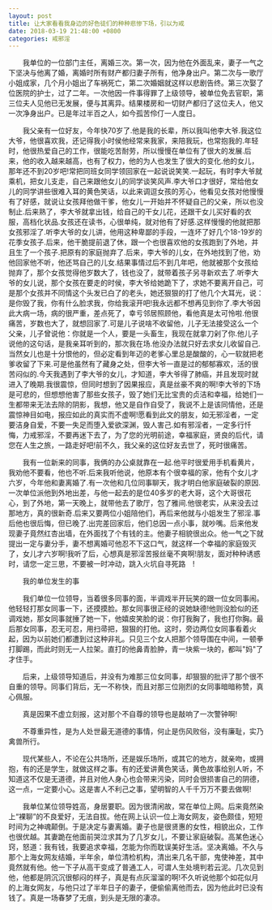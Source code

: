```yaml
---
layout: post
title: 让大家看看我身边的好色徒们的种种悲惨下场，引以为戒
date: 2018-03-19 21:48:00 +0800
categories: 戒邪淫
---
```


　　我单位的一位部门主任，离婚三次。第一次，因为他在外面乱来，妻子一气之下坚决与他离了婚，离婚时所有财产都归妻子所有，他净身出户。第二次与一歌厅小姐成家，几个月小姐出了车祸死亡，第二次婚姻就这样以悲剧告终。第三次娶了位医院的护士，过了二年。一次他因一件事得罪了上级领导，被单位免去官职，第三位夫人见他已无发展，便与其离异。结果楼房和一切财产都归了这位夫人，他又一次净身出户。已是年过半百之人，如今孤苦伶仃一人度日。
　　我父亲有一位好友，今年快70岁了.他是我的长辈，所以我叫他李大爷.我这位大爷，他很喜欢我，还记得我小时侯他经常来我家，来陪我玩，也常抱我的.年轻时，他很热爱自己的工作，很能吃苦耐劳，所以慢慢在单位有了很大的发展.后来，他的收入越来越高，也有了权力，他的为人也发生了很大的变化.他的女儿，那年还不到20岁吧!常把同班女同学领回家在一起说说笑笑.一起玩，有时李大爷就乘机，把女儿支走，自己来跟他女儿的同学谈笑风声.李大爷口才很好，常给他女儿的同学讲些很难入耳的黄色笑话，以此来调逗女孩的芳心，他看见女孩对他慢慢有了好感，就说让女孩拜他做干爹，他女儿一开始并不怀疑自己的父亲，所以也没制止.后来熟了，李大爷就拿出钱，给自己的干女儿花，还跟干女儿买好看的衣服，高档化状品.女孩还在读书，心很单纯，就对他有了好感.这样慢慢的他就把那女孩邪淫了.听李大爷的女儿讲，他用这种卑鄙的手段，一连坏了好几个18-19岁的花季女孩子.后来，他干脆提前退了休，跟一个也很喜欢他的女孩跑到了外地，并且生了一个孩子.把原有的家庭抛弃了.后来，李大爷的儿女，在外地找到了他，劝他回家他不听，他还骂自己的儿女.结果事情过后不到几年吧，他就被那个女孩给抛弃了，那个女孩觉得他岁数大了，钱也没了，就带着孩子另寻新欢去了.听李大爷的女儿说，那个女孩在要走的时侯，李大爷给她跪下了，求她不要离开自己，可是那个女孩并不同情这个头发已白了的老头，她还狠狠的打了他几个大耳光，说：是你毁了我，你有什么脸求我，你给我滚开吧!我永远都不想再见到你了.李大爷因此大病一场，病的很严重，差点死了，幸亏邻居照顾他，看他真是太可怜啦.他很痛苦，岁数也大了，就想回家了.可是儿子说啥不收留他，儿子无法接受这么一个父亲，儿子曾说他：你就是一个人，要是一头畜生，我现在就拿刀剁了你.他儿子说他的这句话，是我亲耳听到的，那次我在场.他没办法就只好去求女儿收留自己.当然女儿也是十分恨他的，但必定看到年迈的老爹心里总是酸酸的，心一软就把老爹收留了下来.可是他虽然有了藏身之处，但李大爷一直是过的郁郁寡欢，活的很苦闷似的.今天我遇到了李大爷的女儿，才知道，李大爷得了肺癌，并且发现时就进入了晚期.我很震惊，但同时想到了因果报应，真是丝豪不爽的啊!李大爷的下场是可悲的，但想想他害了那些女孩子，毁了她们无比宝贵的贞洁和幸福，给她们一生都带来无法去除的阴影，我想，他又是自作自受了，我说不上是该同情他，还是震惊神目如电，报应如此的真实而不虚啊!愿看到此文的朋友，如无邪淫者，一定要洁身自爱，不要一失足而堕入爱欲深渊，毁人害己.如有邪淫者，一定多行忏悔，力戒邪淫，不要再迷下去了，为了您的光明前途，幸福家庭，贤良的后代，请您在人生之旅，一路走好吧!前不久，我父亲的这位好友去世了，死时很痛苦。
　　我有一位新来的同事，我俩的办公桌就靠在一起.他平时很爱用手机看黄片，我劝他不要看，他也不听.后来我听他说，他原本有个很幸福的家，他有个女儿才六岁，今年他和妻离婚了.有一次他和几位同事聊天，我才明白他家庭破裂的原因.一次单位派他到外地出差，与他一起去的是位40多岁的老大哥，这个大哥很花心，到了外地，第一天晚上，就带他去了歌厅，包了雅间.他很老实，从来没去过那地方，真的很新奇.后来又要两位小姐陪他们，再后来他就与小姐发生了邪淫.事后他也很后悔，但已晚了.出完差回家后，他们总因一点小事，就吵嘴。后来他发现妻子竟然红杏出墙，在外面找了个有钱的主。他妻子相貌很出众。他一气之下就提出一定与妻分手，妻不想离婚可他忍不下这口气，就这样一个幸福的家庭毁灭了，女儿才六岁啊!我听了后，心想真是邪淫苦报丝毫不爽啊!朋友，面对种种诱惑时，请您一定三思，不要被一时冲动，跳入火坑自寻死路　!
　　我的单位发生的事
　　我们单位一位领导，当着很多同事的面，半调戏半开玩笑的跟一位女同事闹。他轻轻打那女同事一下，还摸摸脸。那女同事很正经的说她缺德!他则没脸似的还调戏她，那女同事就捶了她一下，他嬉皮笑脸的说：你打我胸了，我也打你胸。最后那女同事，忍无可忍，用扫帚把，狠狠的打他。这时，旁边两位女同事看着火起，因为以前她们都遭到过这种非礼。只见三个女人把那个领导围在中间，一顿拳打脚踢，而此时则无一人拉架。直打的他鼻青脸肿，青一块紫一块的，都叫"妈"了才住手。
　　后来，上级领导知道后，并没有为难那三位女同事，却狠狠的批评了那个很不自重的领导。同事们背后，无一不称快，而且对那三位刚烈的女同事暗暗称赞，真心佩服。
　　真是因果不虚立刻报，这对那个不自尊的领导也是敲响了一次警钟啊!
　　不尊重异性，是为人处世最无道德的事情，何止是伤风败俗，没有廉耻，实乃禽兽所行。
　　现代某些人，不论在公共场所，还是娱乐场所，或其它的地方，就亲吻，或拥抱，有的还是学生，就做这样之事。有的还爱讲黄色笑话，黄色故事给别人听，不知道这不仅是无道德，并且对他人身心也会带来污染，同时会很损害自己的阴德，这一点，一定要小心。这是害人不利己之事，望明智的人千千万万不要去做啊!
　　我单位某位领导姓高，身居要职。因为很清闲故，常在单位上网。后来竟然染上“裸聊”的不良爱好，无法自拔。他在网上认识一位上海女网友，姿色颇佳，短短时间为之神魂颠倒。于是决定与妻离婚。妻子也是很贤惠的女性，相貌出众，工作也很优越。其妻跪在他面前哭泣求其为了几岁女儿，不要让家庭破裂。高某色迷心窍，怒道：我有钱，我要追求幸福，怎能为你而耽误美好生活。坚决离婚。不久与那个上海女网友结婚，半年余，单位清检机构，清出来几名干部，鬼使神差，其中竟然就有他。他一下子从高干变成了普通工人，可谓人生处境判若云泥。几次见到他，他都是阴沉沉很郁闷的样子，真是有点灰溜溜的啊!不久听说他那个如花似月的上海女网友，与他只过了半年日子的妻子，便偷偷离他而去，因为他此时已没有钱了。真是一场春梦了无痕，到头是无限的凄凉。